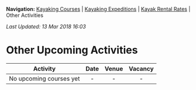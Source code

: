 **Navigation:** [Kayaking Courses](index) &#124; [Kayaking Expeditions](expedition) &#124; [Kayak Rental Rates](rental) &#124; Other Activities

_Last Updated: 13 Mar 2018 16:03_
# Other Upcoming Activities

Activity | Date | Venue | Vacancy
:---:|:---:|:---:|:---:
No upcoming courses yet|-|-|-


